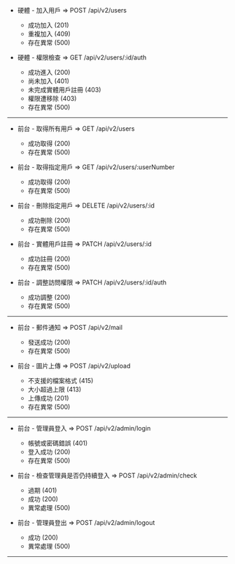 - 硬體 - 加入用戶 => POST /api/v2/users

  - 成功加入 (201)
  - 重複加入 (409)
  - 存在異常 (500)

- 硬體 - 權限檢查 => GET /api/v2/users/:id/auth

  - 成功進入 (200)
  - 尚未加入 (401)
  - 未完成實體用戶註冊 (403)
  - 權限遭移除 (403)
  - 存在異常 (500)

---

- 前台 - 取得所有用戶 => GET /api/v2/users

  - 成功取得 (200)
  - 存在異常 (500)

- 前台 - 取得指定用戶 => GET /api/v2/users/:userNumber

  - 成功取得 (200)
  - 存在異常 (500)

- 前台 - 刪除指定用戶 => DELETE /api/v2/users/:id

  - 成功刪除 (200)
  - 存在異常 (500)

- 前台 - 實體用戶註冊 => PATCH /api/v2/users/:id

  - 成功註冊 (200)
  - 存在異常 (500)

- 前台 - 調整訪問權限 => PATCH /api/v2/users/:id/auth

  - 成功調整 (200)
  - 存在異常 (500)

---

- 前台 - 郵件通知 => POST /api/v2/mail

  - 發送成功 (200)
  - 存在異常 (500)

- 前台 - 圖片上傳 => POST /api/v2/upload

  - 不支援的檔案格式 (415)
  - 大小超過上限 (413)
  - 上傳成功 (201)
  - 存在異常 (500)

---

- 前台 - 管理員登入 => POST /api/v2/admin/login

  - 帳號或密碼錯誤 (401)
  - 登入成功 (200)
  - 存在異常 (500)

- 前台 - 檢查管理員是否仍持續登入 => POST /api/v2/admin/check

  - 過期 (401)
  - 成功 (200)
  - 異常處理 (500)

- 前台 - 管理員登出 => POST /api/v2/admin/logout

  - 成功 (200)
  - 異常處理 (500)

---
